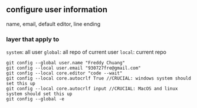 ## configure user information
name, email, default editor, line ending
### layer that apply to
`system`: all user
`global`: all repo of current user
`local`: current repo
```
git config --global user.name "Freddy Chuang"
git config --local user.email "930727fre@gmail.com"
git config --local core.editor "code --wait"
git config --local core.autocrlf True //CRUCIAL: windows system should set this up
git config --local core.autocrlf input //CRUCIAL: MacOS and linux system should set this up
git config --global -e
```